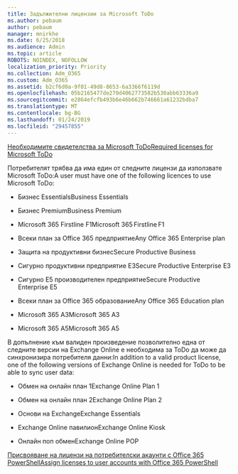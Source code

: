 ```yaml
---
title: Задължителни лицензии за Microsoft ToDo
ms.author: pebaum
author: pebaum
manager: mnirkhe
ms.date: 6/25/2018
ms.audience: Admin
ms.topic: article
ROBOTS: NOINDEX, NOFOLLOW
localization_priority: Priority
ms.collection: Adm_O365
ms.custom: Adm_O365
ms.assetid: b2cf6d0a-9f01-49d8-8653-6a3366f6119d
ms.openlocfilehash: 05b2165477de270d4062773582b530abb63336a9
ms.sourcegitcommit: e2864efcfb493b6e46b662b746661a61232bdba7
ms.translationtype: MT
ms.contentlocale: bg-BG
ms.lasthandoff: 01/24/2019
ms.locfileid: "29457855"
---
```

[<span data-ttu-id="dd879-102">Необходимите свидетелства за Microsoft ToDo</span><span class="sxs-lookup"><span data-stu-id="dd879-102">Required licenses for Microsoft ToDo</span></span>](https://support.office.com/article/381e9d1b-c500-49b5-973e-890fd86528d7.aspx)
  
<span data-ttu-id="dd879-103">Потребителят трябва да има един от следните лицензи да използвате Microsoft ToDo:</span><span class="sxs-lookup"><span data-stu-id="dd879-103">A user must have one of the following licences to use Microsoft ToDo:</span></span>
  
- <span data-ttu-id="dd879-104">Бизнес Essentials</span><span class="sxs-lookup"><span data-stu-id="dd879-104">Business Essentials</span></span>
    
- <span data-ttu-id="dd879-105">Бизнес Premium</span><span class="sxs-lookup"><span data-stu-id="dd879-105">Business Premium</span></span>
    
- <span data-ttu-id="dd879-106">Microsoft 365 Firstline F1</span><span class="sxs-lookup"><span data-stu-id="dd879-106">Microsoft 365 Firstline F1</span></span>
    
- <span data-ttu-id="dd879-107">Всеки план за Office 365 предприятие</span><span class="sxs-lookup"><span data-stu-id="dd879-107">Any Office 365 Enterprise plan</span></span>
    
- <span data-ttu-id="dd879-108">Защита на продуктивни бизнес</span><span class="sxs-lookup"><span data-stu-id="dd879-108">Secure Productive Business</span></span>
    
- <span data-ttu-id="dd879-109">Сигурно продуктивни предприятие E3</span><span class="sxs-lookup"><span data-stu-id="dd879-109">Secure Productive Enterprise E3</span></span>
    
- <span data-ttu-id="dd879-110">Сигурно Е5 производителен предприятие</span><span class="sxs-lookup"><span data-stu-id="dd879-110">Secure Productive Enterprise E5</span></span>
    
- <span data-ttu-id="dd879-111">Всеки план за Office 365 образование</span><span class="sxs-lookup"><span data-stu-id="dd879-111">Any Office 365 Education plan</span></span>
    
- <span data-ttu-id="dd879-112">Microsoft 365 А3</span><span class="sxs-lookup"><span data-stu-id="dd879-112">Microsoft 365 A3</span></span>
    
- <span data-ttu-id="dd879-113">Microsoft 365 А5</span><span class="sxs-lookup"><span data-stu-id="dd879-113">Microsoft 365 A5</span></span>
    
<span data-ttu-id="dd879-114">В допълнение към валиден произведение позволително една от следните версии на Exchange Online е необходима за ToDo да може да синхронизира потребителя данни:</span><span class="sxs-lookup"><span data-stu-id="dd879-114">In addition to a valid product license, one of the following versions of Exchange Online is needed for ToDo to be able to sync user data:</span></span> 
  
- <span data-ttu-id="dd879-115">Обмен на онлайн план 1</span><span class="sxs-lookup"><span data-stu-id="dd879-115">Exchange Online Plan 1</span></span>
    
- <span data-ttu-id="dd879-116">Обмен на онлайн план 2</span><span class="sxs-lookup"><span data-stu-id="dd879-116">Exchange Online Plan 2</span></span>
    
- <span data-ttu-id="dd879-117">Основи на Exchange</span><span class="sxs-lookup"><span data-stu-id="dd879-117">Exchange Essentials</span></span>
    
- <span data-ttu-id="dd879-118">Exchange Online павилион</span><span class="sxs-lookup"><span data-stu-id="dd879-118">Exchange Online Kiosk</span></span>
    
- <span data-ttu-id="dd879-119">Онлайн поп обмен</span><span class="sxs-lookup"><span data-stu-id="dd879-119">Exchange Online POP</span></span>
    
[<span data-ttu-id="dd879-120">Присвояване на лицензи на потребителски акаунти с Office 365 PowerShell</span><span class="sxs-lookup"><span data-stu-id="dd879-120">Assign licenses to user accounts with Office 365 PowerShell</span></span>](https://docs.microsoft.com/en-us/office365/enterprise/powershell/assign-licenses-to-user-accounts-with-office-365-powershell )
  

